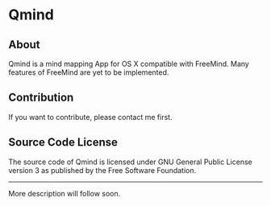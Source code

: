 # Qmind

## About
Qmind is a mind mapping App for OS X compatible with FreeMind. Many features of FreeMind are yet to be implemented.

## Contribution
If you want to contribute, please contact me first.

## Source Code License
The source code of Qmind is licensed under GNU General Public License version 3 as published by the Free Software Foundation.

- - -

More description will follow soon.